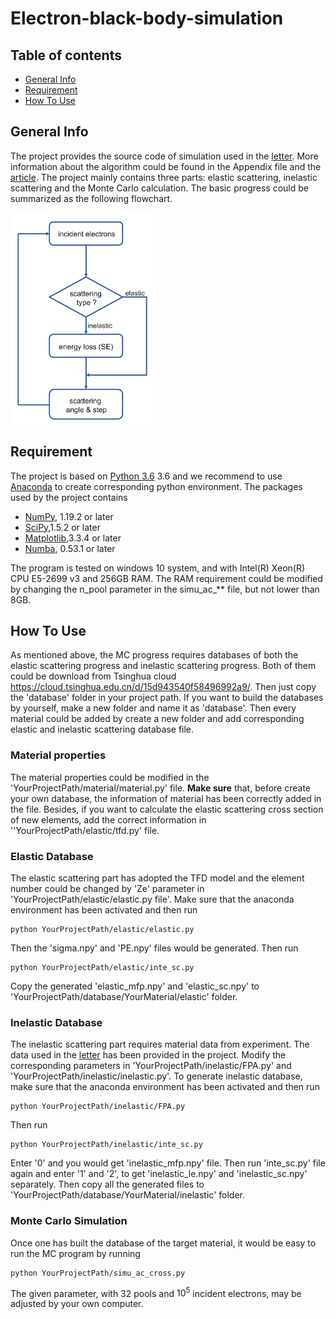 # Electron-black-body-simulation

## Table of contents

* [General Info](#GeneralInfo)
* [Requirement](#Requirement)
* [How To Use](#HowToUse)

## General Info 

The project provides the source code of simulation used in the [letter](https://www.pnas.org/doi/10.1073/pnas.2209670120).  More information about the algorithm could be found in the Appendix file and the [article](https://aip.scitation.org/doi/10.1063/1.3033564). The project mainly contains three parts: elastic scattering, inelastic scattering and the Monte Carlo calculation. The basic progress could be summarized as the following flowchart.

<img src="./flowchart.png" style="zoom: 33%;" />

## Requirement

The project is based on [Python 3.6](https://www.python.org/) 3.6 and we recommend to use [Anaconda](https://www.anaconda.com/) to create corresponding python environment.  The packages used by the project contains

* [NumPy](https://numpy.org/), 1.19.2 or later
* [SciPy](https://scipy.org/),1.5.2 or later
* [Matplotlib](https://matplotlib.org/),3.3.4 or later
* [Numba](https://numba.pydata.org/), 0.53.1 or later

The program is tested on windows 10 system, and with Intel(R) Xeon(R) CPU E5-2699 v3 and 256GB RAM. The RAM requirement could be modified by changing the n_pool parameter in the simu_ac_** file, but not lower than 8GB.



## How To Use

As mentioned above, the MC progress requires databases of both the elastic scattering progress and inelastic scattering progress. Both of them could be download from Tsinghua cloud https://cloud.tsinghua.edu.cn/d/15d943540f58496992a9/. Then just copy the 'database' folder in your project path. If you want to build the databases by yourself, make a new folder and name it as 'database'. Then every material could be added by create a new folder and add corresponding elastic and inelastic scattering database file.

### Material properties

The material properties could be modified in the 'YourProjectPath/material/material.py' file. **Make sure** that, before create your own database, the information of material has been correctly added in the file. Besides, if you want to calculate the elastic scattering cross section of new elements, add the correct information in ''YourProjectPath/elastic/tfd.py' file.

### Elastic Database

The elastic scattering part has adopted the TFD model and the element number could be changed by 'Ze' parameter in  'YourProjectPath/elastic/elastic.py file'. Make sure that the anaconda environment has been activated and then run

```
python YourProjectPath/elastic/elastic.py
```

Then the 'sigma.npy' and 'PE.npy' files would be generated. Then run

```
python YourProjectPath/elastic/inte_sc.py
```

Copy the generated 'elastic_mfp.npy' and 'elastic_sc.npy' to  'YourProjectPath/database/YourMaterial/elastic' folder.

### Inelastic Database

The inelastic scattering part requires material data from experiment. The data used in the [letter](https://www.pnas.org/doi/10.1073/pnas.2209670120) has been provided in the project. Modify the corresponding parameters in 'YourProjectPath/inelastic/FPA.py' and 'YourProjectPath/inelastic/inelastic.py'. To generate inelastic database, make sure that the anaconda environment has been activated and then run

```
python YourProjectPath/inelastic/FPA.py
```

Then run

```
python YourProjectPath/inelastic/inte_sc.py
```

Enter '0' and you would get 'inelastic_mfp.npy' file. Then run 'inte_sc.py' file again and enter '1' and '2', to get 'inelastic_le.npy' and 'inelastic_sc.npy' separately. Then copy all the generated files to 'YourProjectPath/database/YourMaterial/inelastic' folder.

### Monte Carlo Simulation

Once one has built the database of the target material,  it would be easy to run the MC program by running

```
python YourProjectPath/simu_ac_cross.py
```

The given parameter, with 32 pools and $10^5$ incident electrons, may be adjusted by your own computer.
